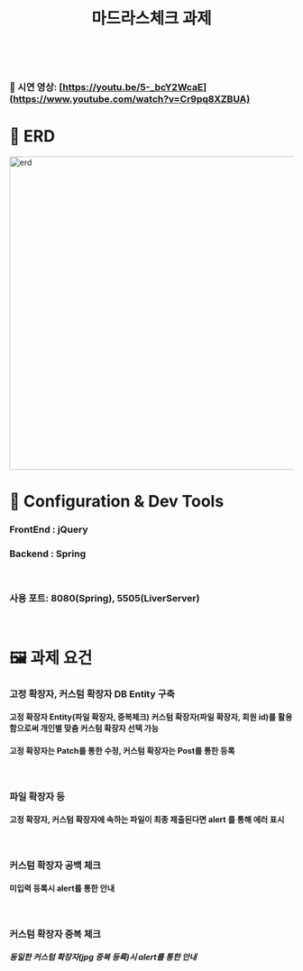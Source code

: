 <h1 align="center">
    마드라스체크 과제
    <br />
    <br />
    <br />
  </h1>

### 🙌  시연 영상: [https://youtu.be/5-_bcY2WcaE](https://www.youtube.com/watch?v=Cr9pq8XZBUA)

# 🤖 ERD
  <img width="556" alt="erd" src="https://github.com/hufs0529/flow/assets/81501114/24762f9e-fe86-4899-b6c0-9ec0472c7731">

# 🏇 Configuration & Dev Tools
### FrontEnd : jQuery
### Backend : Spring
</br>

### 사용 포트: 8080(Spring), 5505(LiverServer)
</br>

# 🖼️ 과제 요건

### 고정 확장자, 커스텀 확장자 DB Entity 구축
#### 고정 확장자 Entity(파일 확장자, 중복체크) 커스텀 확장자(파일 확장자, 회원 id)를 활용함으로써 개인별 맞춤 커스텀 확장자 선택 가능
#### 고정 확장자는 Patch를 통한 수정, 커스텀 확장자는 Post를 통한 등록
</br>

### 파일 확장자 등
#### 고정 확장자, 커스텀 확장자에 속하는 파일이 최종 제출된다면 alert 를 통해 에러 표시
</br>

### 커스텀 확장자 공백 체크
#### 미입력 등록시 alert를 통한 안내
</br>

### 커스텀 확장자 중복 체크
##### 동일한 커스텀 확장자(jpg 중복 등록)시 alert를 통한 안내
</br>
